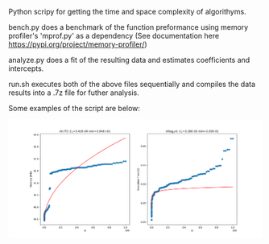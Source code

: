 Python scripy for getting the time and space complexity of algorithyms.

bench.py does a benchmark of the function preformance using memory profiler's 'mprof.py' as a dependency (See documentation here https://pypi.org/project/memory-profiler/) 

analyze.py does a fit of the resulting data and estimates coefficients and intercepts. 

run.sh executes both of the above files sequentially and compiles the data results into a .7z file for futher analysis. 


Some examples of the script are below:

![Test](factor_pollardrho.png)
